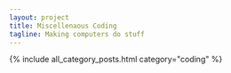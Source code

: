 ```yaml
---
layout: project
title: Miscellenaous Coding
tagline: Making computers do stuff
---
```


{% include all_category_posts.html category="coding" %}
